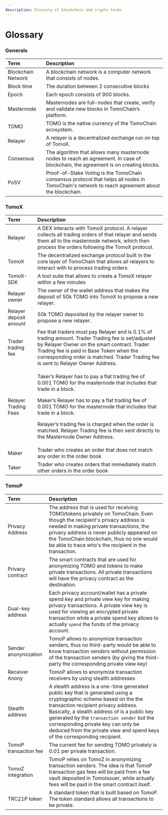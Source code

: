 ```yaml
---
description: Glossary of blockchain and crypto terms
---
```


# Glossary

### Generals

| Term | Description |
| :--- | :--- |
| Blockchain Network | A blockchain network is a computer network that consists of nodes. |
| Block time | The duration between 2 consecutive blocks |
| Epoch | Each epoch consists of 900 blocks. |
| Masternode | Masternodes are full-nodes that create, verify and validate new blocks in TomoChain’s platform. |
| TOMO | TOMO is the native currency of the TomoChain ecosystem. |
| Relayer | A relayer is a decentralized exchange run on top of TomoX. |
| Consensus | The algorithm that allows many masternode nodes to reach an agreement. In case of blockchain, the agreement is on creating blocks. |
| PoSV | Proof-of-Stake Voting is the TomoChain consensus protocol that helps all nodes in TomoChain's network to reach agreement about the blockchain. |

### TomoX

<table>
  <thead>
    <tr>
      <th style="text-align:left">Term</th>
      <th style="text-align:left">Description</th>
    </tr>
  </thead>
  <tbody>
    <tr>
      <td style="text-align:left">Relayer</td>
      <td style="text-align:left">A DEX interacts with TomoX protocol. A relayer collects all trading orders
        of that relayer and sends them all to the masternode network, which then
        process the orders following the TomoX protocol.</td>
    </tr>
    <tr>
      <td style="text-align:left">TomoX</td>
      <td style="text-align:left">The decentralized exchange protocol built in the core layer of TomoChain
        that allows all relayers to interact with to process trading orders.</td>
    </tr>
    <tr>
      <td style="text-align:left">TomoX-SDK</td>
      <td style="text-align:left">A tool suite that allows to create a TomoX relayer within a few minutes</td>
    </tr>
    <tr>
      <td style="text-align:left">Relayer owner</td>
      <td style="text-align:left">The owner of the wallet address that makes the deposit of 50k TOMO into
        TomoX to propose a new relayer.</td>
    </tr>
    <tr>
      <td style="text-align:left">Relayer deposit amount</td>
      <td style="text-align:left">50k TOMO deposited by the relayer owner to propose a new relayer.</td>
    </tr>
    <tr>
      <td style="text-align:left">Trader trading fee</td>
      <td style="text-align:left">Fee that traders must pay Relayer and is 0.1% of trading amount. Trader
        Trading fee is set/adjusted by Relayer Owner on the smart contract. Trader
        Trading fee is paid in Base Token when the corresponding order is matched.
        Trader Trading fee is sent to Relayer Owner Address.</td>
    </tr>
    <tr>
      <td style="text-align:left">Relayer Trading Fees</td>
      <td style="text-align:left">
        <p>Taker&#x2019;s Relayer has to pay a flat trading fee of 0.001 TOMO for
          the masternode that includes that trade in a block.</p>
        <p>Maker&#x2019;s Relayer has to pay a flat trading fee of 0.001 TOMO for
          the masternode that includes that trade in a block.</p>
        <p>Relayer&#x2019;s trading fee is charged when the order is matched. Relayer
          Trading fee is then sent directly to the Masternode Owner Address.</p>
      </td>
    </tr>
    <tr>
      <td style="text-align:left">Maker</td>
      <td style="text-align:left">Trader who creates an order that does not match any order in the order
        book</td>
    </tr>
    <tr>
      <td style="text-align:left">Taker</td>
      <td style="text-align:left">Trader who creates orders that immediately match other orders in the order
        book</td>
    </tr>
  </tbody>
</table>

### TomoP

| Term | Description |
| :--- | :--- |
| Privacy Address | The address that is used for receiving TOMO/tokens privately on TomoChain. Even though the recipient's privacy address is needed in making private transactions, the privacy address is never publicly appeared on the TomoChain blockchain, thus no one would be able to trace who's the recipient in the transaction. |
| Privacy contract | The smart contracts that are used for anonymizing TOMO and tokens to make private transactions. All private transactions will have the privacy contract as the destination. |
| Dual-key address | Each privacy account/wallet has a private spend key and private view key for making privacy transactions. A private view key is used for viewing an encrypted private transaction while a private spend key allows to actually `spend` the funds of the privacy account. |
| Sender anonymization | TomoP allows to anonymize transaction senders, thus no third-party would be able to know transaction senders without permission of the transaction senders \(by giving the third-party the corresponding private view key\) |
| Receiver Anony | TomoP allows to anonymize transaction receivers by using stealth addresses |
| Stealth address | A stealth address is a one-time generated public key that is generated using a cryptographic scheme based on the the transaction recipient privacy address. Basically, a stealth address of is a public key generated by the `transaction sender` but the corresponding private key can only be deduced from the private view and spend keys of the corresponding recipient. |
| TomoP transaction fee | The current fee for sending TOMO privately is 0.01 per private transaction.  |
| TomoZ integration | TomoP relies on TomoZ in anonymizing transaction senders. The idea is that TomoP transaction gas fees will be paid from a fee vault deposited in TomoIssuer, while actually fees will be paid in the smart contract itself. |
| TRC21P token | A standard token that is built based on TomoP. The token standard allows all transactions to be private. |

